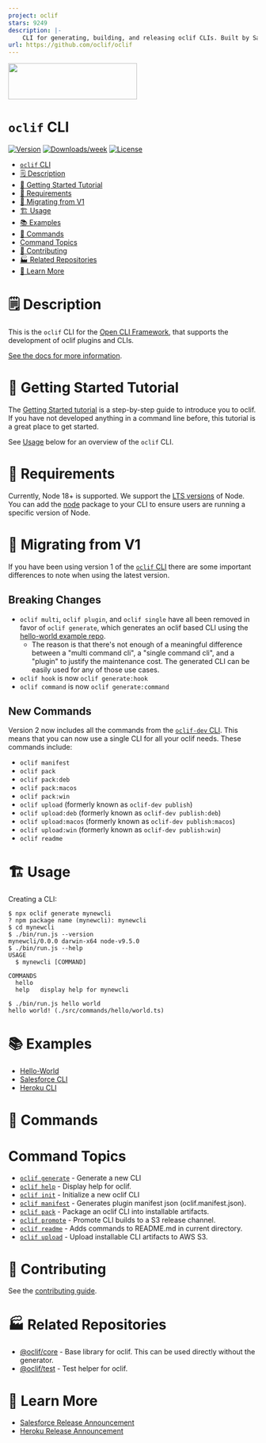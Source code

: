 ```yaml
---
project: oclif
stars: 9249
description: |-
    CLI for generating, building, and releasing oclif CLIs. Built by Salesforce.
url: https://github.com/oclif/oclif
---
```


<img src="https://user-images.githubusercontent.com/449385/38243295-e0a47d58-372e-11e8-9bc0-8c02a6f4d2ac.png" width="260" height="73">

# `oclif` CLI

[![Version](https://img.shields.io/npm/v/oclif.svg)](https://npmjs.org/package/oclif)
[![Downloads/week](https://img.shields.io/npm/dw/oclif.svg)](https://npmjs.org/package/oclif/oclif)
[![License](https://img.shields.io/npm/l/oclif.svg)](https://github.com/oclif/oclif/blob/main/package.json)

<!-- toc -->

- [`oclif` CLI](#oclif-cli)
- [🗒 Description](#-description)
- [🚀 Getting Started Tutorial](#-getting-started-tutorial)
- [📌 Requirements](#-requirements)
- [📌 Migrating from V1](#-migrating-from-v1)
- [🏗 Usage](#-usage)
- [📚 Examples](#-examples)
- [🔨 Commands](#-commands)
- [Command Topics](#command-topics)
- [🚀 Contributing](#-contributing)
- [🏭 Related Repositories](#-related-repositories)
- [🦔 Learn More](#-learn-more)
<!-- tocstop -->

# 🗒 Description

This is the `oclif` CLI for the [Open CLI Framework](https://github.com/oclif/core), that supports the development of oclif plugins and CLIs.

[See the docs for more information](http://oclif.io).

# 🚀 Getting Started Tutorial

The [Getting Started tutorial](http://oclif.io/docs/introduction) is a step-by-step guide to introduce you to oclif. If you have not developed anything in a command line before, this tutorial is a great place to get started.

See [Usage](#-usage) below for an overview of the `oclif` CLI.

# 📌 Requirements

Currently, Node 18+ is supported. We support the [LTS versions](https://nodejs.org/en/about/releases) of Node. You can add the [node](https://www.npmjs.com/package/node) package to your CLI to ensure users are running a specific version of Node.

# 📌 Migrating from V1

If you have been using version 1 of the [`oclif` CLI](https://github.com/oclif/oclif/tree/v1.18.4) there are some important differences to note when using the latest version.

## Breaking Changes

- `oclif multi`, `oclif plugin`, and `oclif single` have all been removed in favor of `oclif generate`, which generates an oclif based CLI using the [hello-world example repo](https://github.com/oclif/hello-world).
  - The reason is that there's not enough of a meaningful difference between a "multi command cli", a "single command cli", and a "plugin" to justify the maintenance cost. The generated CLI can be easily used for any of those use cases.
- `oclif hook` is now `oclif generate:hook`
- `oclif command` is now `oclif generate:command`

## New Commands

Version 2 now includes all the commands from the [`oclif-dev` CLI](https://github.com/oclif/dev-cli). This means that you can now use a single CLI for all your oclif needs. These commands include:

- `oclif manifest`
- `oclif pack`
- `oclif pack:deb`
- `oclif pack:macos`
- `oclif pack:win`
- `oclif upload` (formerly known as `oclif-dev publish`)
- `oclif upload:deb` (formerly known as `oclif-dev publish:deb`)
- `oclif upload:macos` (formerly known as `oclif-dev publish:macos`)
- `oclif upload:win` (formerly known as `oclif-dev publish:win`)
- `oclif readme`

# 🏗 Usage

Creating a CLI:

```sh-session
$ npx oclif generate mynewcli
? npm package name (mynewcli): mynewcli
$ cd mynewcli
$ ./bin/run.js --version
mynewcli/0.0.0 darwin-x64 node-v9.5.0
$ ./bin/run.js --help
USAGE
  $ mynewcli [COMMAND]

COMMANDS
  hello
  help   display help for mynewcli

$ ./bin/run.js hello world
hello world! (./src/commands/hello/world.ts)
```

# 📚 Examples

- [Hello-World](https://github.com/oclif/hello-world)
- [Salesforce CLI](https://github.com/salesforcecli/cli)
- [Heroku CLI](https://github.com/heroku/cli)

# 🔨 Commands

<!-- commands -->

# Command Topics

- [`oclif generate`](docs/generate.md) - Generate a new CLI
- [`oclif help`](docs/help.md) - Display help for oclif.
- [`oclif init`](docs/init.md) - Initialize a new oclif CLI
- [`oclif manifest`](docs/manifest.md) - Generates plugin manifest json (oclif.manifest.json).
- [`oclif pack`](docs/pack.md) - Package an oclif CLI into installable artifacts.
- [`oclif promote`](docs/promote.md) - Promote CLI builds to a S3 release channel.
- [`oclif readme`](docs/readme.md) - Adds commands to README.md in current directory.
- [`oclif upload`](docs/upload.md) - Upload installable CLI artifacts to AWS S3.

<!-- commandsstop -->

# 🚀 Contributing

See the [contributing guide](./CONRTIBUTING.md).

# 🏭 Related Repositories

- [@oclif/core](https://github.com/oclif/core) - Base library for oclif. This can be used directly without the generator.
- [@oclif/test](https://github.com/oclif/test) - Test helper for oclif.

# 🦔 Learn More

- [Salesforce Release Announcement](https://engineering.salesforce.com/open-sourcing-oclif-the-cli-framework-that-powers-our-clis-21fbda99d33a)
- [Heroku Release Announcement](https://blog.heroku.com/open-cli-framework)


